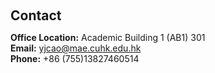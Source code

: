 <h1 id="contact"></h1>

<h2 style="margin: 60px 0px 10px;">Contact</h2>

<!-- <p><strong>Address:</strong> <a href="https://maps.app.goo.gl/HozeTHQEHmNbXocD9">Sh</a>
<br /> -->
<strong>Office Location:</strong> Academic Building 1 (AB1) 301
<br />
<strong>Email:</strong> <email>yjcao@mae.cuhk.edu.hk</email>
<br />
<strong>Phone:</strong> +86 (755)13827460514
